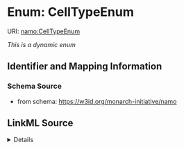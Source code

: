 # Enum: CellTypeEnum 



URI: [namo:CellTypeEnum](https://w3id.org/monarch-initiative/namo/CellTypeEnum)


_This is a dynamic enum_







## Identifier and Mapping Information






### Schema Source


* from schema: https://w3id.org/monarch-initiative/namo






## LinkML Source

<details>
```yaml
name: CellTypeEnum
from_schema: https://w3id.org/monarch-initiative/namo
rank: 1000
reachable_from:
  source_nodes:
  - CL:0000000
  relationship_types:
  - rdfs:subClassOf
  is_direct: false

```
</details>